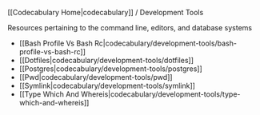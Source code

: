 <!-- ---title: Development Tools -->

[[Codecabulary Home|codecabulary]] / Development Tools

Resources pertaining to the command line, editors, and database systems

* [[Bash Profile Vs Bash Rc|codecabulary/development-tools/bash-profile-vs-bash-rc]]
* [[Dotfiles|codecabulary/development-tools/dotfiles]]
* [[Postgres|codecabulary/development-tools/postgres]]
* [[Pwd|codecabulary/development-tools/pwd]]
* [[Symlink|codecabulary/development-tools/symlink]]
* [[Type Which And Whereis|codecabulary/development-tools/type-which-and-whereis]]